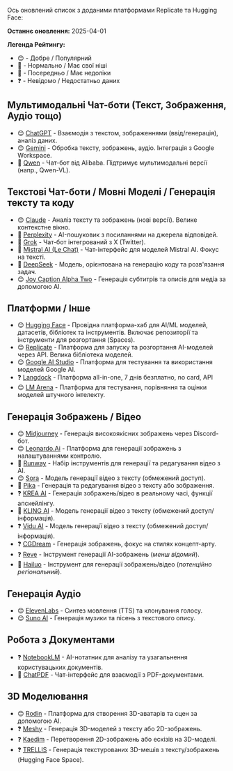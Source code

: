 Ось оновлений список з доданими платформами Replicate та Hugging Face:

**Останнє оновлення:** 2025-04-01

**Легенда Рейтингу:**

*   😊 - Добре / Популярний
*   🙂 - Нормально / Має свої ніші
*   🌵 - Посередньо / Має недоліки
*   ❓ - Невідомо / Недостатньо даних

## Мультимодальні Чат-боти (Текст, Зображення, Аудіо тощо)

*   😊 [ChatGPT](https://chat.openai.com/) - Взаємодія з текстом, зображеннями (ввід/генерація), аналіз даних.
*   😊 [Gemini](https://gemini.google.com/app) - Обробка тексту, зображень, аудіо. Інтеграція з Google Workspace.
*   🌵 [Qwen](https://chat.qwen.ai/) - Чат-бот від Alibaba. Підтримує мультимодальні версії (напр., Qwen-VL).

## Текстові Чат-боти / Мовні Моделі / Генерація тексту та коду

*   😊 [Claude](https://claude.ai/chats) - Аналіз тексту та зображень (нові версії). Велике контекстне вікно.
*   🙂 [Perplexity](https://www.perplexity.ai/) - AI-пошуковик з посиланнями на джерела відповідей.
*   🙂 [Grok](https://grok.x.ai/) - Чат-бот інтегрований з X (Twitter).
*   🌵 [Mistral AI (Le Chat)](https://chat.mistral.ai/chat) - Чат-інтерфейс для моделей Mistral AI. Фокус на тексті.
*   🌵 [DeepSeek](https://chat.deepseek.com/) - Модель, орієнтована на генерацію коду та розв'язання задач.
*   😊 [Joy Caption Alpha Two](https://joycaption.com/) - Генерація субтитрів та описів для медіа за допомогою AI.

## Платформи / Інше
*   😊 [Hugging Face](https://huggingface.co/) - Провідна платформа-хаб для AI/ML моделей, датасетів, бібліотек та інструментів. Включає репозиторії та інструменти для розгортання (Spaces).
*   😊 [Replicate](https://replicate.com/) - Платформа для запуску та розгортання AI-моделей через API. Велика бібліотека моделей.
*   😊 [Google AI Studio](https://aistudio.google.com/) - Платформа для тестування та використання моделей Google AI.
*   ❓ [Langdock](https://app.langdock.com/) - Платформа all-in-one, 7 днів безплатно, no card, API
*   😊 [LM Arena](https://lmarena.ai/) - Платформа для тестування, порівняння та оцінки моделей штучного інтелекту.

## Генерація Зображень / Відео

*   😊 [Midjourney](https://www.midjourney.com/) - Генерація високоякісних зображень через Discord-бот.
*   😊 [Leonardo.Ai](https://leonardo.ai/) - Платформа для генерації зображень з налаштуваннями контролю.
*   🌵 [Runway](https://runwayml.com/) - Набір інструментів для генерації та редагування відео з AI.
*   😊 [Sora](https://openai.com/sora) - Модель генерації відео з тексту (обмежений доступ).
*   🌵 [Pika](https://pika.art/) - Генерація та редагування відео з тексту або зображення.
*   ❓ [KREA AI](https://www.krea.ai/) - Генерація зображень/відео в реальному часі, функції апскейлінгу.
*   🌵 [KLING AI](https://app.klingai.com/global/) - Модель генерації відео з тексту (обмежений доступ/інформація).
*   ❓ [Vidu AI](https://www.shengshu-ai.com/vidu) - Модель генерації відео з тексту (обмежений доступ/інформація).
*   ❓ [CGDream](https://www.cgdream.com/) - Генерація зображень, фокус на стилях концепт-арту.
*   ❓ [Reve](https://reve.art/) - Інструмент генерації AI-зображень (*менш відомий*).
*   🙂 [Hailuo](https://hailuoai.com/) - Інструмент для генерації зображень/відео (*потенційно регіональний*).

## Генерація Аудіо

*   😊 [ElevenLabs](https://elevenlabs.io/) - Синтез мовлення (TTS) та клонування голосу.
*   😊 [Suno AI](https://suno.ai/) - Генерація музики та пісень з текстового опису.

## Робота з Документами

*   ❓ [NotebookLM](https://notebooklm.google.com/) - AI-нотатник для аналізу та узагальнення користувацьких документів.
*   🌵 [ChatPDF](https://www.chatpdf.com/) - Чат-інтерфейс для взаємодії з PDF-документами.

## 3D Моделювання

*   😊 [Rodin](https://hyper3d.ai/) - Платформа для створення 3D-аватарів та сцен за допомогою AI.
*   ❓ [Meshy](https://www.meshy.ai/) - Генерація 3D-моделей з тексту або 2D-зображень.
*   ❓ [Kaedim](https://www.kaedim3d.com/) - Перетворення 2D-зображень або ескізів на 3D-моделі.
*   ❓ [TRELLIS](https://huggingface.co/spaces/JeffreyXiang/TRELLIS) - Генерація текстурованих 3D-мешів з тексту/зображень (Hugging Face Space).
